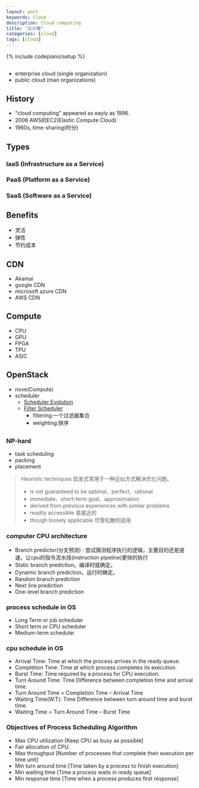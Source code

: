 ```yaml
---
layout: post
keywords: Cloud 
description: Cloud computing
title: "云计算"
categories: [cloud]
tags: [cloud]
---
```

{% include codepiano/setup %}

## 
* enterprise cloud (single organization)
* public cloud (man organizations)

## History
* "cloud computing" appeared as eayly as 1996.
* 2006 AWS的EC2(Elastic Compute Cloud) 
* 1960s, time-sharing(时分)


## Types
### IaaS (Infrastructure as a Service)
### PaaS (Platform as a Service)
### SaaS (Software as a Service)

## Benefits
* 灵活
* 弹性
* 节约成本

## CDN
* Akamai
* google CDN
* microsoft azure CDN
* AWS CDN

## Compute
* CPU
* GPU
* FPGA
* TPU
* ASIC


## OpenStack
* nove(Compute)
* scheduler
    *  [Scheduler Evolution](https://docs.openstack.org/nova/rocky/reference/scheduler-evolution.html)  
    * [Filter Scheduler](https://docs.openstack.org/nova/rocky/user/filter-scheduler.html)
        * filtering:一个过滤器集合
        * weighting:排序

## 
### NP-hard
* task scheduling 
* packing 
* placement

> Heuristic techniques 启发式常用于一种近似方式解决优化问题。
> * is not guaranteed to be optimal、perfect、rational
> * immediate、short-term goal、approximation
> * derived from previous experiences with similar problems
> * readily accessible 易接近的
> * though loosely applicable 尽管松散的适用

### computer CPU  architecture
* Branch predictor(分支预测) : 尝试猜测程序执行的逻辑，主要目的还是提速，让cpu的指令流水线(instruction pipeline)更快的执行
* Static branch prediction。编译时就确定。
* Dynamic branch prediction。运行时确定。
* Random branch prediction
* Next line prediction
* One-level branch prediction

### process schedule in OS
* Long Term or job scheduler 
* Short term or CPU scheduler 
* Medium-term scheduler

### cpu schedule in OS
* Arrival Time: Time at which the process arrives in the ready queue.
* Completion Time: Time at which process completes its execution.
* Burst Time: Time required by a process for CPU execution.
* Turn Around Time: Time Difference between completion time and arrival time.
* Turn Around Time = Completion Time – Arrival Time
* Waiting Time(W.T): Time Difference between turn around time and burst time.
* Waiting Time = Turn Around Time – Burst Time

### Objectives of Process Scheduling Algorithm
* Max CPU utilization [Keep CPU as busy as possible]
* Fair allocation of CPU.
* Max throughput [Number of processes that complete their execution per time unit]
* Min turn around time [Time taken by a process to finish execution]
* Min waiting time [Time a process waits in ready queue]
* Min response time [Time when a process produces first response]